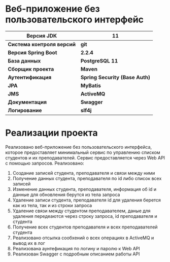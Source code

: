# Веб-приложение без пользовательского интерфейс

| Версия JDK | 11  |
|---|----|
| **Система контроля версий** | **git** |
| **Версия Spring Boot** | **2.2.4** |
| **База данных** | **PostgreSQL 11**|
| **Сборщик проекта** | **Maven**|
| **Аутентификация** | **Spring Security (Base Auth)**|
| **JPA** | **MyBatis**|
| **JMS** | **ActiveMQ**|
| **Документация** | **Swagger**|
| **Логирование** | **slf4j**|

# Реализации проекта

Реализовано веб-приложение без пользовательского интерфейса, которое предоставляет минимальный сервис по управлению 
списком студентов и их преподавателей. Сервис предоставляется через Web API c помощью запросов.
Реализовано:
1. Создание записей студента, преподавателя и связи между ними
2. Получение данных студента, преподавателя по id либо список всех записей
3. Изменение данных студента, преподавателя, информация об id  и данные для обновления берутся из тела запроса
4. Удаление записи студента, преподавателя id для удаления берется как из тела, так и из строки запроса
5. Удаление связи между студентом преподавателем, даные для удаления передеаются через строку запроса, id преподавателя и студента
6. Получение всех студентов преподавателя и всех преподавателей студента
7. Реализовано отсылка сообхений о всех операциях в ActiveMQ и вывод их в лог
8. Реализована аунтефикация по логину и паролю к Web API
9. Реализован Swagger с подробным описанием работы API


